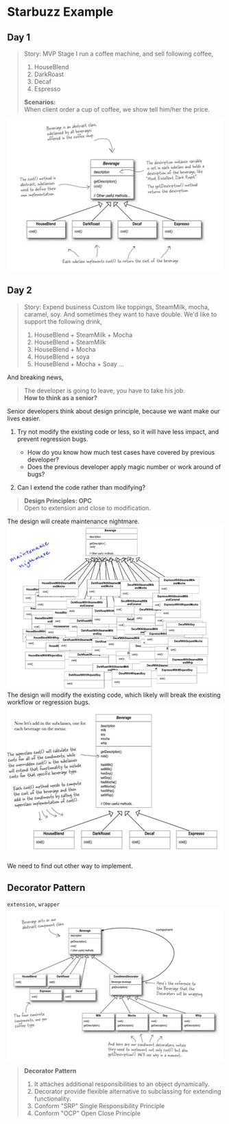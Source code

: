 # Starbuzz Example

## Day 1
> Story:  MVP Stage
> I run a coffee machine, and sell following coffee,
> 1. HouseBlend
> 2. DarkRoast
> 3. Decaf
> 4. Espresso
> 
> __Scenarios:__   
> When client order a cup of coffee, we show tell him/her the price. 

<img src="./images/1.png" width="600">

## Day 2
> Story:  Expend business
> Custom like toppings, SteamMilk, mocha, caramel, soy. And sometimes they want to have double. 
> We'd like to support the following drink,
> 1. HouseBlend + SteamMilk + Mocha
> 2. HouseBlend + SteamMilk
> 3. HouseBlend + Mocha
> 4. HouseBlend + soya
> 5. HouseBlend + Mocha + Soay
> ...

And breaking news,

> The developer is going to leave, you have to take his job.     
> __How to think as a senior?__

Senior developers think about design principle, because we want make our lives easier.      
1. Try not modify the existing code or less, so it will have less impact, and prevent regression bugs. 
   * How do you know how much test cases have covered by previous developer? 
   * Does the previous developer apply magic number or work around of bugs? 

2. Can I extend the code rather than modifying? 

>__Design Principles: OPC__     
> Open to extension and close to modification.

The design will create maintenance nightmare.      
<img src="./images/2.png" width="600">       
The design will modify the existing code, which likely will break the existing workflow or regression bugs.       
<img src="./images/3.png" width="600">

We need to find out other way to implement. 


## Decorator Pattern
`extension`, `wrapper`     
<img src="./images/4.png" width="600">

> __Decorator Pattern__
> 1. It attaches additional responsibilities to an object dynamically.
> 2. Decorator provide flexible alternative to subclassing for extending functionality. 
> 3. Conform "SRP" Single Responsibility  Principle
> 4. Conform "OCP" Open Close Principle




